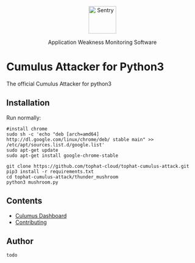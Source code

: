 
<p align="center">
  <p align="center">
    <a href="https://cumulus.tophat.cloud" target="_blank">
      <img src="https://jinui.s3.ap-northeast-2.amazonaws.com/tophat/logo.png" alt="Sentry" height="72">
    </a>
  </p>
  <p align="center">
    Application Weakness Monitoring Software
  </p>
</p>

# Cumulus Attacker for Python3

The official Cumulus Attacker for python3

## Installation

Run normally:

```
#install chrome
sudo sh -c 'echo "deb [arch=amd64] http://dl.google.com/linux/chrome/deb/ stable main" >> /etc/apt/sources.list.d/google.list'
sudo apt-get update
sudo apt-get install google-chrome-stable

git clone https://github.com/tophat-cloud/tophat-cumulus-attack.git
pip3 install -r requirements.txt
cd tophat-cumulus-attack/thunder_mushroom
python3 mushroom.py
```


## Contents
- [Culumus Dashboard](https://cumulus.tophat.cloud/)
- [Contributing]()

## Author
```
todo
```
